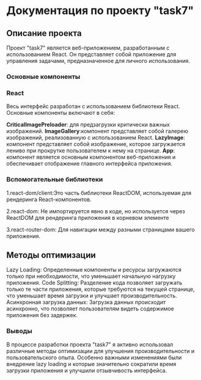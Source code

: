 # Документация по проекту "task7"
## Описание проекта


Проект "task7" является веб-приложением, разработанным с использованием React. Он представляет собой приложение для управления задачами, предназначенное для личного использования.

### Основные компоненты
### React

Весь интерфейс разработан с использованием библиотеки React. Основные компоненты включают в себя:

**CriticalImagePreloader**:  для предзагрузки критически важных изображений.
**ImageGallery**:компонент представляет собой галерею изображений, реализованную с использованием React. 
**LazyImage**: компонент представляет собой изображение, которое загружается лениво при прокрутке пользователем к нему на странице.
**App**: компонент является основным компонентом веб-приложения и обеспечивает отображение главного интерфейса приложения.

### Вспомогательные библиотеки
1.react-dom/client:Это часть библиотеки ReactDOM, используемая для рендеринга React-компонентов.

2.react-dom: Не импортируется явно в коде, но используется через ReactDOM для рендеринга приложения в корневом элементе

3.react-router-dom: Для навигации между разными страницами вашего приложения.

## Методы оптимизации

Lazy Loading: Определенные компоненты и ресурсы загружаются только при необходимости, что уменьшает начальную нагрузку приложения.
Code Splitting: Разделение кода позволяет загружать только те части приложения, которые требуются на текущей странице, что уменьшает время загрузки и улучшает производительность.
Асинхронная загрузка данных: Загрузка данных происходит асинхронно, что позволяет пользователям видеть содержимое приложения без задержек.

### Выводы

В процессе разработки проекта "task7" я активно использовал различные методы оптимизации для улучшения производительности и пользовательского опыта. Особенно важными изменениями были внедрение lazy loading и которые значительно сократили время загрузки приложения и улучшили отзывчивость интерфейса.

